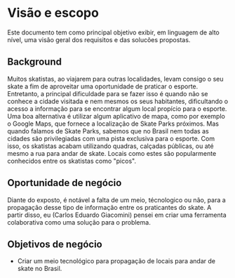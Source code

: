 # Visão e escopo
Este documento tem como principal objetivo exibir, em linguagem de alto nível, uma visão geral dos requisitos e das solucões propostas.

## Background
Muitos skatistas, ao viajarem para outras localidades, levam consigo o seu skate a fim de aproveitar uma oportunidade de praticar o esporte. Entretanto, a principal dificuldade para se fazer isso é quando não se conhece a cidade visitada e nem mesmos os seus habitantes, dificultando o acesso a informação para se encontrar algum local propício para o esporte. Uma boa alternativa é utilizar algum aplicativo de mapa, como por exemplo o Google Maps, que fornece a localização de Skate Parks próximos.
Mas quando falamos de Skate Parks, sabemos que no Brasil nem todas as cidades são privilegiadas com uma pista exclusiva para o esporte. Com isso, os skatistas acabam utilizando quadras, calçadas públicas, ou até mesmo a rua para andar de skate. Locais como estes são popularmente conhecidos entre os skatistas como "picos".

## Oportunidade de negócio
Diante do exposto, é notável a falta de um meio, técnologico ou não, para a propagação desse tipo de informação entre os praticantes do skate. A partir disso, eu (Carlos Eduardo Giacomini) pensei em criar uma ferramenta colaborativa como uma solução para o problema.

## Objetivos de negócio
- Criar um meio tecnológico para propagação de locais para andar de skate no Brasil.
